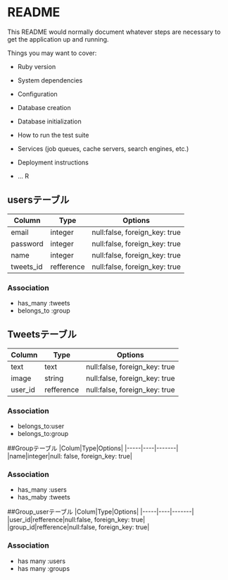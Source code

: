 # README

This README would normally document whatever steps are necessary to get the
application up and running.

Things you may want to cover:

* Ruby version

* System dependencies

* Configuration

* Database creation

* Database initialization

* How to run the test suite

* Services (job queues, cache servers, search engines, etc.)

* Deployment instructions

* ...
R

## usersテーブル
|Column|Type|Options|
|------|----|-------|
|email|integer|null:false, foreign_key: true|
|password|integer|null:false, foreign_key: true|
|name|integer|null:false, foreign_key: true|
|tweets_id|refference|null:false, foreign_key: true|

### Association
- has_many :tweets
- belongs_to :group


## Tweetsテーブル
|Column|Type|Options|
|------|----|-------|
|text|text|null:false, foreign_key: true|
|image|string|null:false, foreign_key: true|
|user_id|refference|null:false, foreign_key: true|

### Association
- belongs_to:user
- belongs_to:group

##Groupテーブル
|Colum|Type|Options|
|-----|----|-------|
|name|integer|null: false, foreign_key: true|

### Association
- has_many :users
- has_maby :tweets

##Group_userテーブル
|Colum|Type|Options|
|-----|----|-------|
|user_id|refference|null:false, foreign_key: true|
|group_id|refference|null:false, foreign_key: true|

### Association
- has many :users
- has many :groups








